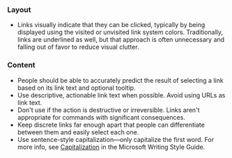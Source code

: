 ### Layout

- Links visually indicate that they can be clicked, typically by being displayed using the visited or unvisited link system colors. Traditionally, links are underlined as well, but that approach is often unnecessary and falling out of favor to reduce visual clutter.

### Content

- People should be able to accurately predict the result of selecting a link based on its link text and optional tooltip.
- Use descriptive, actionable link text when possible. Avoid using URLs as link text.
- Don't use if the action is destructive or irreversible. Links aren't appropriate for commands with significant consequences.
- Keep discrete links far enough apart that people can differentiate between them and easily select each one.
- Use sentence-style capitalization—only capitalize the first word. For more info, see [Capitalization](https://docs.microsoft.com/style-guide/capitalization) in the Microsoft Writing Style Guide.  

